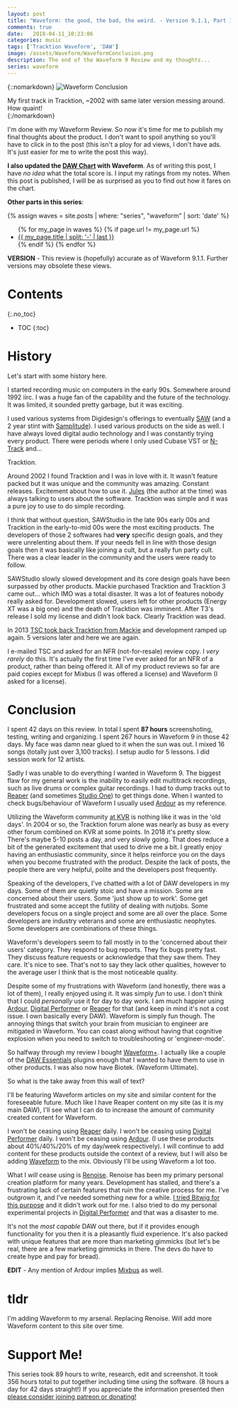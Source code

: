 ```yaml
---
layout: post
title: "Waveform: the good, the bad, the weird. - Version 9.1.1, Part 10: Conclusion"
comments: true
date:   2018-04-11_10:23:06 
categories: music
tags: ['Tracktion Waveform', 'DAW']
image: /assets/Waveform/WaveformConclusion.png
description: The end of the Waveform 9 Review and my thoughts...
series: waveform
---
```


{::nomarkdown}
<img src="/assets/Waveform/WaveformConclusion.png" alt="Waveform Conclusion">
<div class="image-caption">My first track in Tracktion, ~2002 with same later version messing around. How quaint!</div>
{:/nomarkdown}

I'm done with my Waveform Review. So now it's time for me to publish my final thoughts about the product. I don't want to spoil anything so you'll have to click in to the post (this isn't a ploy for ad views, I don't have ads. It's just easier for me to write the post this way).

**I also updated the [DAW Chart](/DAW-Chart.html) with Waveform**. As of writing this post, I have _no idea_ what the total score is. I input my ratings from my notes. When this post is published, I will be as surprised as you to find out how it fares on the chart.

**Other parts in this series**: 

{% assign waves = site.posts | where: "series", "waveform" | sort: 'date' %}
<ul>
{% for my_page in waves %} 
    {% if page.url != my_page.url  %}
        <li><a class="page-link" href="{{ my_page.url | prepend: site.baseurl }}">{{ my_page.title | split: '-' | last }}</a></li>
    {% endif %}
{% endfor %}
</ul>

**VERSION** - This review is (hopefully) accurate as of Waveform 9.1.1. Further versions may obsolete these views.

<!--more-->



# Contents
{:.no_toc}
* TOC
{:toc}

# History

Let's start with some history here.

I started recording music on computers in the early 90s. Somewhere around 1992 iirc. I was a huge fan of the capability and the future of the technology. It was limited, it sounded pretty garbage, but it was exciting.

I used various systems from Digidesign's offerings to eventually [SAW](http://sawstudio.com) (and a 2 year stint with [Samplitude](https://www.magix.com/us/music/samplitude/)). I used various products on the side as well. I have always loved digital audio technology and I was constantly trying every product. There were periods where I only used Cubase VST or [N-Track](http://en.ntrack.com/index.php) and...

Tracktion.

Around 2002 I found Tracktion and I was in love with it. It wasn't feature packed but it was unique and the community was amazing. Constant releases. Excitement about how to use it. [Jules](https://www.crunchbase.com/person/julian-storer) (the author at the time) was always talking to users about the software. Tracktion was simple and it was a pure joy to use to do simple recording.

I think that without question, SAWStudio in the late 90s early 00s and Tracktion in the early-to-mid 00s were the most exciting products. The developers of those 2 softwares had **very** specific design goals, and they were unrelenting about them. If your needs fell in line with those design goals then it was basically like joining a cult, but a really fun party cult. There was a clear leader in the community and the users were ready to follow.

SAWStudio slowly slowed development and its core design goals have been surpassed by other products. Mackie purchased Tracktion and Tracktion 3 came out... which IMO was a total disaster. It was a lot of features nobody really asked for. Development slowed, users left for other products (Energy XT was a big one) and the death of Tracktion was imminent. After T3's release I sold my license and didn't look back. Clearly Tracktion was dead.

In 2013 [TSC took back Tracktion from Mackie](http://mackie.com/blog/tracktion-has-new-home) and development ramped up again. 5 versions later and here we are again.

I e-mailed TSC and asked for an NFR (not-for-resale) review copy. I _very rarely_ do this. It's actually the first time I've ever asked for an NFR of a product, rather than being offered it. All of my product reviews so far are paid copies except for Mixbus (I was offered a license) and Waveform (I asked for a license).

# Conclusion

I spent 42 days on this review. In total I spent **87 hours** screenshoting, testing, writing and organizing. I spent 267 hours in Waveform 9 in those 42 days. My face was damn near glued to it when the sun was out. I mixed 16 songs (totally just over 3,100 tracks). I setup audio for 5 lessons. I did session work for 12 artists.

Sadly I was unable to do everything I wanted in Waveform 9. The biggest flaw for my general work is the inability to easily edit multitrack recordings, such as live drums or complex guitar recordings. I had to dump tracks out to [Reaper](https://www.reaper.fm) (and sometimes [Studio One](https://www.presonus.com/products/Studio-One)) to get things done. When I wanted to check bugs/behaviour of Waveform I usually used [Ardour](https://ardour.org) as my reference.

Utilizing the Waveform community [at KVR](http://www.kvraudio.com/forum/viewforum.php?f=22) is nothing like it was in the 'old days'. In 2004 or so, the Tracktion forum alone was nearly as busy as every other forum combined on KVR at some points. In 2018 it's pretty slow. There's maybe 5-10 posts a day, and very slowly going. That does reduce a bit of the generated excitement that used to drive me a bit. I greatly enjoy having an enthusiastic community, since it helps reinforce you on the days when you become frustrated with the product. Despite the lack of posts, the people there are very helpful, polite and the developers post frequently.

Speaking of the developers, I've chatted with a lot of DAW developers in my days. Some of them are quietly stoic and have a mission. Some are concerned about their users. Some 'just show up to work'. Some get frustrated and some accept the futility of dealing with nutjobs.  Some developers focus on a single project and some are all over the place. Some developers are industry veterans and some are enthusiastic neophytes. Some developers are combinations of these things.

Waveform's developers seem to fall mostly in to the 'concerned about their users' category. They respond to bug reports. They fix bugs pretty fast. They discuss feature requests or acknowledge that they saw them. They care. It's nice to see. That's not to say they lack other qualities, however to the average user I think that is the most noticeable quality.

Despite some of my frustrations with Waveform (and honestly, there was a lot of them), I really enjoyed using it. It was simply _fun_ to use. I don't think that I could _personally_ use it for day to day work. I am much happier using [Ardour](https://ardour.org), [Digital Performer](http://www.motu.com/products/software/dp) or [Reaper](https://www.reaper.fm) for that (and keep in mind it's not a cost issue. I own basically every DAW). Waveform is simply fun though. The annoying things that switch your brain from musician to engineer are mitigated in Waveform. You can coast along without having that cognitive explosion when you need to switch to troubleshooting or 'engineer-mode'.

So halfway through my review I bought [Waveform+](https://marketplace.tracktion.com/shop/tracktion-waveform-9-plus.html). I actually like a couple of the [DAW Essentials](https://marketplace.tracktion.com/shop/tracktion-daw-essentials-collection.html) plugins enough that I wanted to have them to use in other products. I was also now have Biotek. (Waveform Ultimate).

So what is the take away from this wall of text?

I'll be featuring Waveform articles on my site and similar content for the foreseeable future. Much like I have Reaper content on my site (as it is my main DAW), I'll see what I can do to increase the amount of community created content for Waveform.

I won't be ceasing using [Reaper](http://reaper.fm) daily. I won't be ceasing using [Digital Performer](http://www.motu.com/products/software/dp) daily. I won't be ceasing using [Ardour](https://ardour.org). (I use these products about 40%/40%/20% of my day/week respectively). I will continue to add content for these products outside the context of a review, but I will also be adding [Waveform](https://www.tracktion.com/products/waveform) to the mix. Obviously I'll be using Waveform a lot too.

What I _will_ cease using is [Renoise](http://renoise.com). Renoise has been my primary personal creation platform for many years. Development has stalled, and there's a frustrating lack of certain features that ruin the creative process for me. I've outgrown it, and I've needed something new for a while. [I tried Bitwig for this purpose](/tags/#Bitwig) and it didn't work out for me. I also tried to do my personal experimental projects in [Digital Performer](/tags/#Digital+Performer) and that was a disaster to me.

It's not the _most capable_ DAW out there, but if it provides enough functionality for you then it is a pleasantly fluid experience. It's also packed with unique features that are more than marketing gimmicks (but let's be real, there are a few marketing gimmicks in there. The devs do have to create hype and pay for bread).

**EDIT** - Any mention of Ardour implies [Mixbus](http://mixbus.harrisonconsoles.com) as well.

# tldr

I'm adding Waveform to my arsenal. Replacing Renoise. Will add more Waveform content to this site over time.

# Support Me!

This series took 89 hours to write, research, edit and screenshot. It took 356 hours total to put together including time using the software. (8 hours a day for 42 days straight!) If you appreciate the information presented then <a href="/DonateNow/">please consider joining patreon or donating!</a>






